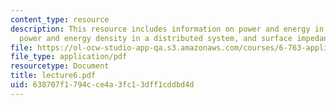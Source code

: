```yaml
---
content_type: resource
description: This resource includes information on power and energy in a circuit,
  power and energy density in a distributed system, and surface impedance.
file: https://ol-ocw-studio-app-qa.s3.amazonaws.com/courses/6-763-applied-superconductivity-fall-2005/638707f1794cce4a3fc13dff1cddbd4d_lecture6.pdf
file_type: application/pdf
resourcetype: Document
title: lecture6.pdf
uid: 638707f1-794c-ce4a-3fc1-3dff1cddbd4d
---
```

